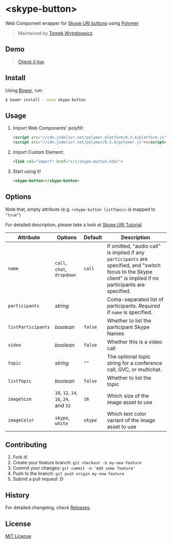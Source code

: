 # &lt;skype-button&gt;

Web Component wrapper for [Skype URI buttons](http://developer.skype.com/skype-uris/skype-uri-tutorial-webpages) using [Polymer](http://polymer-project.org)

> Maintained by [Tomek Wytrębowicz](https://github.com/tomalec).

## Demo

> [Check it live](http://tomalec.github.io/skype-button).

## Install

Using [Bower](http://bower.io), run:

```bash
$ bower install --save skype-button
```

## Usage

1. Import Web Components' polyfill:

    ```html
    <script src="//cdn.jsdelivr.net/polymer.platform/0.3.4/platform.js"></script>
    <script src="//cdn.jsdelivr.net/polymer/0.3.4/polymer.js"></script>
    ```

2. Import Custom Element:

    ```html
    <link rel="import" href="src/skype-button.html">
    ```

3. Start using it!

    ```html
    <skype-button></skype-button>
    ```


## Options

Note that, empty attribute (e.g. `<skype-button listTopic>` is mapped to `"true"`)

For detailed description, please take a look at [Skype URI Tutorial](http://developer.skype.com/skype-uris/skype-uri-tutorial-webpages).


Attribute  | Options                   | Default             | Description
---        | ---                       | ---                 | ---
`name`     | `call`, `chat`, `dropdown`| `call`              | If omitted, "audio call" is implied if any `participants` are specified, and "switch focus to the Skype client" is implied if no participants are specified.
`participants`| *string*               |                     | Coma-separated list of participants. *Required* if `name` is specified.
`listParticipants`   | *boolean*                     | `false`               | Whether to list the participant Skype Names
`video`   | *boolean*                     | `false`               | Whether this is a video call
`topic`   | *string*                     | `""`               | The optional topic string for a conference call, GVC, or multichat.
`listTopic`   | *boolean*                     | `false`               | Whether to list the topic
`imageSize`   | `10`, `12`, `14`, `16`, `24`, and `32`                     | `16`               | Which size of the image asset to use
`imageColor`   | `skype`, `white`                     | `skype`               | Which text color variant of the image asset to use

## Contributing

1. Fork it!
2. Create your feature branch: `git checkout -b my-new-feature`
3. Commit your changes: `git commit -m 'Add some feature'`
4. Push to the branch: `git push origin my-new-feature`
5. Submit a pull request :D

## History

For detailed changelog, check [Releases](https://github.com/tomalec/skype-button/releases).

## License

[MIT License](http://opensource.org/licenses/MIT)